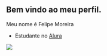 ## Bem vindo ao meu perfil.

Meu nome é Felipe Moreira

- Estudante no [Alura](https://www.alura.com.br)


![](https://media1.tenor.com/m/atF9ConihV4AAAAd/coritiba-cfc.gif)
